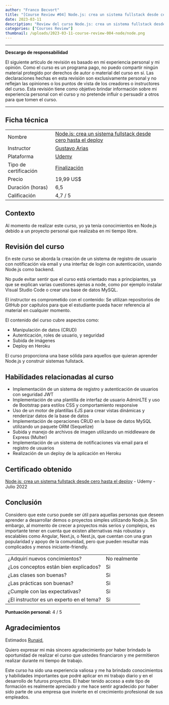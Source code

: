 ```yaml
---
author: "Franco Becvort"
title: "[Course Review #04] Node.js: crea un sistema fullstack desde cero hasta el deploy"
date: 2023-03-11
description: "Review del curso Node.js: crea un sistema fullstack desde cero hasta el deploy"
categories: ["Courses Review"]
thumbnail: /uploads/2023-03-11-course-review-004-node/node.png
---
```


---

**Descargo de responsabilidad**

El siguiente artículo de revisión es basado en mi experiencia personal y mi opinión. Como el curso es un programa pago, no puedo compartir ningún material protegido por derechos de autor o material del curso en sí. Las declaraciones hechas en esta revisión son exclusivamente personal y no reflejan las opiniones o los puntos de vista de los creadores o instructores del curso. Esta revisión tiene como objetivo brindar información sobre mi experiencia personal con el curso y no pretende influir o persuadir a otros para que tomen el curso.

---

## Ficha técnica

|                       |                                                                                                                                                                                                                    |
| --------------------- | ------------------------------------------------------------------------------------------------------------------------------------------------------------------------------------------------------------------ |
| Nombre                | [Node.js: crea un sistema fullstack desde cero hasta el deploy](https://www.udemy.com/course/nodejs-crea-un-sistema-fullstack-desde-cero-hasta-el-deploy/)                                                         |
| Instructor            | [Gustavo Arias](https://www.linkedin.com/in/gustabin/)                                                                                                                                                             |
| Plataforma            | [Udemy](https://www.udemy.com/)                                                                                                                                                                                    |
| Tipo de certificación | [Finalización](https://support.udemy.com/hc/es/sections/360011037194-Certificados-de-finalizaci%C3%B3n#:~:text=Los%20certificados%20de%20finalizaci%C3%B3n%20sirven,certificados%20no%20tienen%20validez%20legal.) |
| Precio                | 19,99 US$                                                                                                                                                                                                          |
| Duración \(horas\)    | 6,5                                                                                                                                                                                                                |
| Calificación          | 4,7 / 5                                                                                                                                                                                                            |

## Contexto

Al momento de realizar este curso, yo ya tenía conocimientos en Node.js debido a un proyecto personal que realizaba en mi tiempo libre.

## Revisión del curso

En este curso se aborda la creación de un sistema de registro de usuario con notificación vía email y una interfaz de login con autenticación, usando Node.js como backend.

No pude evitar sentir que el curso está orientado mas a principiantes, ya que se explican varias cuestiones ajenas a node, como por ejemplo instalar Visual Studio Code o crear una base de datos MySQL.

El instructor es comprometido con el contenido: Se utilizan repositorios de GitHub por capítulos para que el estudiante pueda hacer referencia al material en cualquier momento.

El contenido del curso cubre aspectos como:

- Manipulación de datos (CRUD)
- Autenticación, roles de usuario, y seguridad
- Subida de imágenes
- Deploy en Heroku

El curso proporciona una base sólida para aquellos que quieran aprender Node.js y construir sistemas fullstack.

## Habilidades relacionadas al curso

- Implementación de un sistema de registro y autenticación de usuarios con seguridad JWT
- Implementación de una plantilla de interfaz de usuario AdminLTE y uso de Bootstrap para estilos CSS y comportamiento responsive
- Uso de un motor de plantillas EJS para crear vistas dinámicas y renderizar datos de la base de datos
- Implementación de operaciones CRUD en la base de datos MySQL utilizando un paquete ORM \(Sequelize\)
- Subida y manejo de archivos de imagen utilizando un middleware de Express \(Multer\)
- Implementación de un sistema de notificaciones vía email para el registro de usuarios
- Realización de un deploy de la aplicación en Heroku

## Certificado obtenido

[Node.js: crea un sistema fullstack desde cero hasta el deploy](https://udemy-certificate.s3.amazonaws.com/pdf/UC-d1127a99-da0a-4e4a-a2b1-e12eb381a394.pdf) - Udemy - Julio 2022

## Conclusión

Considero que este curso puede ser útil para aquellas personas que deseen aprender a desarrollar demos o proyectos simples utilizando Node.js. Sin embargo, al momento de crecer a proyectos más serios y complejos, es importante tener en cuenta que existen alternativas más robustas y escalables como Angular, Next.js, o Nest.js, que cuentan con una gran popularidad y apoyo de la comunidad, pero que pueden resultar más complicados y menos iniciante-friendly.

|                                          |              |
| ---------------------------------------- | ------------ |
| ¿Adquirí nuevos concimientos?            | No realmente |
| ¿Los conceptos están bien explicados?    | Si           |
| ¿Las clases son buenas?                  | Si           |
| ¿Las prácticas son buenas?               | Si           |
| ¿Cumple con las expectativas?            | Si           |
| ¿El instructor es un experto en el tema? | Si           |

**Puntuación personal:** 4 / 5

## Agradecimientos

Estimados [Runaid](https://www.runaid.com.ar/index.php?languaje=es),

Quiero expresar mi más sincero agradecimiento por haber brindado la oportunidad de realizar el curso que ustedes financiaron y me permitieron realizar durante mi tiempo de trabajo.

Este curso ha sido una experiencia valiosa y me ha brindado conocimientos y habilidades importantes que podré aplicar en mi trabajo diario y en el desarrollo de futuros proyectos. El haber tenido acceso a este tipo de formación es realmente apreciado y me hace sentir agradecido por haber sido parte de una empresa que invierte en el crecimiento profesional de sus empleados.
